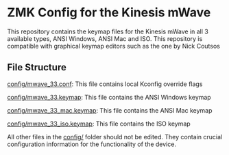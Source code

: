 # ZMK Config for the Kinesis mWave

This repository contains the keymap files for the Kinesis mWave in all 3 available types, ANSI Windows, ANSI Mac and ISO. This repository is compatible with graphical keymap editors such as the one by Nick Coutsos

## File Structure

[config/mwave_33.conf](config/mwave_33.conf): This file contains local Kconfig override flags

[config/mwave_33.keymap](config/mwave_33.keymap): This file contains the ANSI Windows keymap

[config/mwave_33_mac.keymap](config/mwave_33_mac.keymap): This file contains the ANSI Mac keymap

[config/mwave_33_iso.keymap](config/mwave_33_iso.keymap): This file contains the ISO keymap

All other files in the [config/](config/) folder should not be edited. They contain crucial configuration information for the functionality of the device.

